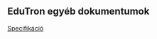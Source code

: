 ## EduTron egyéb dokumentumok

[Specifikáció](https://docs.google.com/document/d/e/2PACX-1vS_cbFpSYoE8fOP_Iu5CRsNGUU8nq98y6ptw5dSZc7SvemVHOcP1e3YQeM_MW860A/pub)
